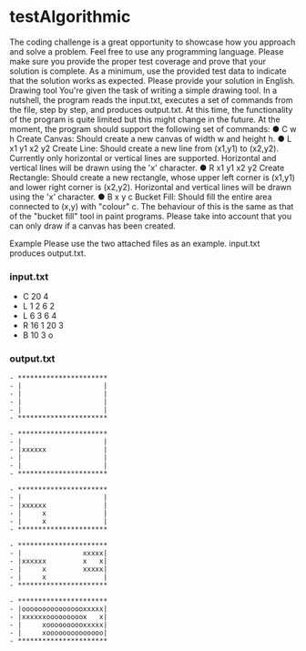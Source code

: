 # testAlgorithmic
The coding challenge is a great opportunity to showcase how you approach and solve a
problem. Feel free to use any programming language. Please make sure you provide the proper
test coverage and prove that your solution is complete. As a minimum, use the provided test
data to indicate that the solution works as expected. Please provide your solution in English.
Drawing tool
You're given the task of writing a simple drawing tool. In a nutshell, the program reads the
input.txt, executes a set of commands from the file, step by step, and produces output.txt.
At this time, the functionality of the program is quite limited but this might change in the future.
At the moment, the program should support the following set of commands:
● C w h Create Canvas: Should create a new canvas of width w and height h.
● L x1 y1 x2 y2 Create Line: Should create a new line from (x1,y1) to (x2,y2). Currently
only horizontal or vertical lines are supported. Horizontal and vertical lines will be drawn
using the 'x' character.
● R x1 y1 x2 y2 Create Rectangle: Should create a new rectangle, whose upper left corner
is (x1,y1) and lower right corner is (x2,y2). Horizontal and vertical lines will be drawn
using the 'x' character.
● B x y c Bucket Fill: Should fill the entire area connected to (x,y) with "colour" c.
The behaviour of this is the same as that of the "bucket fill" tool in paint programs.
Please take into account that you can only draw if a canvas has been created.

Example
Please use the two attached files as an example. input.txt produces output.txt.

### input.txt
- C 20 4
- L 1 2 6 2
- L 6 3 6 4
- R 16 1 20 3
- B 10 3 o

### output.txt
```
- **********************
- |                    |
- |                    |
- |                    |
- |                    |
- **********************
```
```
- **********************
- |                    |
- |xxxxxx              |
- |                    |
- |                    |
- **********************
```
```
- **********************
- |                    |
- |xxxxxx              |
- |     x              |
- |     x              |
- **********************
```
```
- **********************
- |               xxxxx|
- |xxxxxx         x   x|
- |     x         xxxxx|
- |     x              |
- **********************
```

```
- **********************
- |oooooooooooooooxxxxx|
- |xxxxxxooooooooox   x|
- |     xoooooooooxxxxx|
- |     xoooooooooooooo|
- **********************
```
